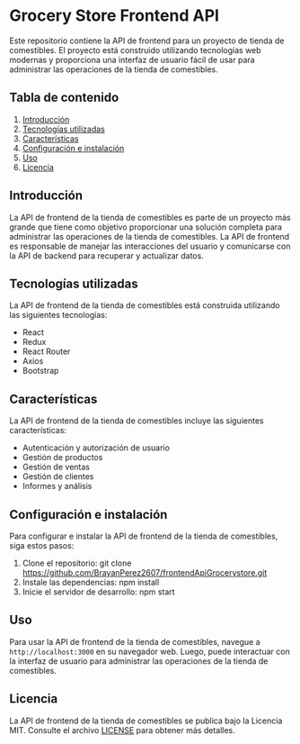 # Grocery Store Frontend API

Este repositorio contiene la API de frontend para un proyecto de tienda de comestibles. El proyecto está construido utilizando tecnologías web modernas y proporciona una interfaz de usuario fácil de usar para administrar las operaciones de la tienda de comestibles.

## Tabla de contenido

1. [Introducción](#introducción)
2. [Tecnologías utilizadas](#tecnologías-utilizadas)
3. [Características](#características)
4. [Configuración e instalación](#configuración-e-instalación)
5. [Uso](#uso)
6. [Licencia](#licencia)

## Introducción

La API de frontend de la tienda de comestibles es parte de un proyecto más grande que tiene como objetivo proporcionar una solución completa para administrar las operaciones de la tienda de comestibles. La API de frontend es responsable de manejar las interacciones del usuario y comunicarse con la API de backend para recuperar y actualizar datos.

## Tecnologías utilizadas

La API de frontend de la tienda de comestibles está construida utilizando las siguientes tecnologías:

* React
* Redux
* React Router
* Axios
* Bootstrap

## Características

La API de frontend de la tienda de comestibles incluye las siguientes características:

* Autenticación y autorización de usuario
* Gestión de productos
* Gestión de ventas
* Gestión de clientes
* Informes y análisis

## Configuración e instalación

Para configurar e instalar la API de frontend de la tienda de comestibles, siga estos pasos:

1. Clone el repositorio: git clone https://github.com/BrayanPerez2607/frontendApiGrocerystore.git
2. Instale las dependencias: npm install
3. Inicie el servidor de desarrollo: npm start


## Uso

Para usar la API de frontend de la tienda de comestibles, navegue a `http://localhost:3000` en su navegador web. Luego, puede interactuar con la interfaz de usuario para administrar las operaciones de la tienda de comestibles.

## Licencia

La API de frontend de la tienda de comestibles se publica bajo la Licencia MIT. Consulte el archivo [LICENSE](LICENSE) para obtener más detalles.

